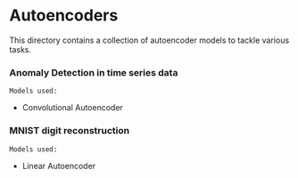 # Autoencoders

This directory contains a collection of autoencoder models to tackle various tasks.

### Anomaly Detection in time series data

```Models used:```
* Convolutional Autoencoder

### MNIST digit reconstruction

```Models used:```
* Linear Autoencoder